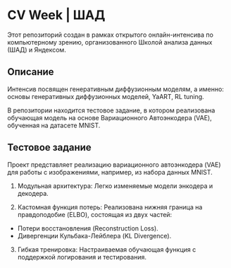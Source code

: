 # CV Week | ШАД

Этот репозиторий создан в рамках открытого онлайн-интенсива по компьютерному зрению, организованного Школой анализа данных (ШАД) и Яндексом.

## Описание

Интенсив посвящен генеративным диффузионным моделям, а именно: основы генеративных диффузионных моделей, YaART, RL tuning.

В репозитории находится тестовое задание, в котором реализована обучающая модель на основе Вариационного Автоэнкодера (VAE), обученная на датасете MNIST.

## Тестовое задание

Проект представляет реализацию вариационного автоэнкодера (VAE) для работы с изображениями, например, из набора данных MNIST.

1. Модульная архитектура:
Легко изменяемые модели энкодера и декодера.

2. Кастомная функция потерь:
Реализована нижняя граница на правдоподобие (ELBO), состоящая из двух частей:
  - Потери восстановления (Reconstruction Loss).
  - Дивергенции Кульбака-Лейблера (KL Divergence).
3. Гибкая тренировка:
Настраиваемая обучающая функция с поддержкой логирования и тестирования.
